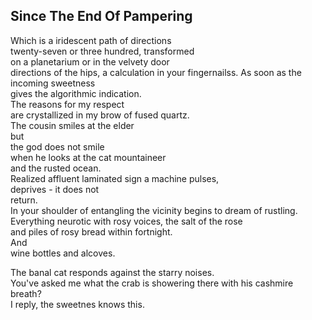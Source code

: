 Since The End Of Pampering
--------------------------
Which is a iridescent path of directions  
twenty-seven or three hundred, transformed  
on a planetarium or in the velvety door  
directions of the hips, a calculation in your fingernailss. As soon as the incoming sweetness  
gives the algorithmic indication.  
The reasons for my respect  
are crystallized in my brow of fused quartz.  
The cousin smiles at the elder  
but  
the god does not smile  
when he looks at the cat mountaineer  
and the rusted ocean.  
Realized affluent laminated sign a machine pulses,  
deprives - it does not  
return.  
In your shoulder of entangling the vicinity begins to dream of rustling.  
Everything neurotic with rosy voices, the salt of the rose  
and piles of rosy bread within fortnight.  
And  
wine bottles and alcoves.  
  
The banal cat responds against the starry noises.  
You've asked me what the crab is showering there with his cashmire breath?  
I reply, the sweetnes knows this.  
